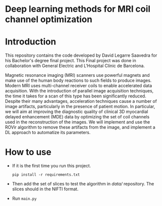 # Deep learning methods for MRI coil channel optimization

# Introduction

This repository contains the code developed by David Legarre Saavedra for his Bachelor's degree final project.
This Final project was done in collaboration with General Electric and L'Hospital Clínic de Barcelona.

Magnetic resonance imaging (MRI) scanners use powerful magnets and make use of the
human body reactions to such fields to produce images. Modern MRI uses multi-channel
receiver coils to enable accelerated data acquisition. With the introduction of parallel
image acquisition techniques, the time it takes for a scan of this type has been significantly
reduced. Despite their many advantages, acceleration techniques cause a number of image
artifacts, particularly in the presence of patient motion. In particular, we will aim at
improving the diagnostic quality of clinical 3D myocardial delayed enhancement (MDE)
data by optimizing the set of coil channels used in the reconstruction of the images. We
will implement and use the ROVir algorithm to remove these artifacts from the image,
and implement a DL approach to automatize its parameters.

# How to use

* If it is the first time you run this project. 

    `pip install -r requirements.txt`

* Then add the set of slices to test the algorithm in *data/* repository. The slices should in the NIFTI format.
* Run `main.py`
